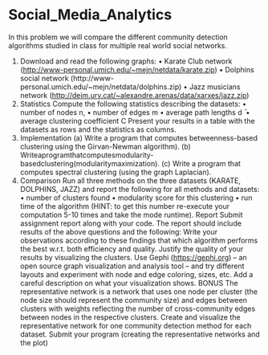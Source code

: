 # Social_Media_Analytics
In this problem we will compare the different community detection algorithms studied in class for multiple real world social networks.
1. Download and read the following graphs:
• Karate Club network (http://www-personal.umich.edu/~mejn/netdata/karate.zip)
• Dolphins social network (http://www- personal.umich.edu/~mejn/netdata/dolphins.zip) • Jazz musicians network (http://deim.urv.cat/~alexandre.arenas/data/xarxes/jazz.zip)
2. Statistics
Compute the following statistics describing the datasets: • number of nodes n,
• number of edges m
• average path lengths d ̄
• average clustering coefficient C
Present your results in a table with the datasets as rows and the statistics as columns.
3. Implementation
(a) Write a program that computes betweenness-based clustering using the Girvan-Newman algorithm).
(b) Writeaprogramthatcomputesmodularity-basedclustering(modularitymaximization).
(c) Write a program that computes spectral clustering (using the graph Laplacian).
4. Comparison
Run all three methods on the three datasets (KARATE, DOLPHINS, JAZZ) and report the following for all methods and datasets:
• number of clusters found
• modularity score for this clustering
• run time of the algorithm (HINT: to get this number re-execute your computation 5-10 times and take the mode runtime).
Report
Submit assignment report along with your code. The report should include results of the above questions and the following:
Write your observations according to these findings that which algorithm performs the best w.r.t. both efficiency and quality.
Justify the quality of your results by visualizing the clusters. Use Gephi (https://gephi.org) – an open source graph visualization and analysis tool – and try different layouts and experiment with node and edge coloring, sizes, etc. Add a careful description on what your visualization shows.
BONUS
The representative network is a network that uses one node per cluster (the node size should represent the community size) and edges between clusters with weights reflecting the number of cross-community edges between nodes in the respective clusters. Create and visualize the representative network for one community detection method for each dataset. Submit your program (creating the representative networks and the plot)
